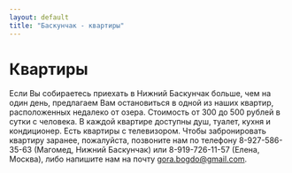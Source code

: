 ```yaml
---
layout: default
title: "Баскунчак - квартиры"
---
```


Квартиры
========

Если Вы собираетесь приехать в Нижний Баскунчак больше, чем на один день,
предлагаем Вам остановиться в одной из наших квартир, расположенных недалеко от
озера. Стоимость от 300 до 500 рублей в сутки с человека. В каждой квартире доступны
душ, туалет, кухня и кондиционер. Есть квартиры с телевизором. Чтобы забронировать
квартиру заранее, пожалуйста, позвоните нам по телефону 8-927-586-35-63 (Магомед, Нижний Баскунчак) или 8-919-726-11-57 (Елена, Москва), либо напишите нам на почту gora.bogdo@gmail.com.
